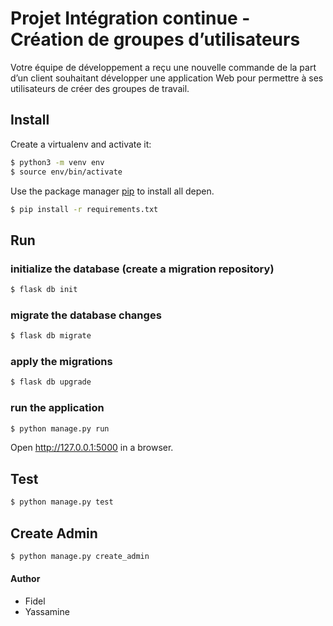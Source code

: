 # Projet Intégration continue - Création de groupes d’utilisateurs

Votre équipe de développement a reçu une nouvelle commande de la part d’un client souhaitant
développer une application Web pour permettre à ses utilisateurs de créer des groupes de travail.

## Install

Create a virtualenv and activate it:

```bash
$ python3 -m venv env
$ source env/bin/activate
```

Use the package manager [pip](https://pip.pypa.io/en/stable/) to install all depen.

```bash
$ pip install -r requirements.txt
```

## Run

### initialize the database (create a migration repository)

```bash
$ flask db init
```

### migrate the database changes

```bash
$ flask db migrate
```

### apply the migrations

```bash
$ flask db upgrade
```

### run the application

```bash
$ python manage.py run
```

Open http://127.0.0.1:5000 in a browser.

## Test

```bash
$ python manage.py test
```

## Create Admin

```bash
$ python manage.py create_admin
```

#### Author
- Fidel
- Yassamine
